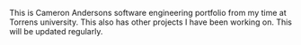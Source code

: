 This is Cameron Andersons software engineering portfolio from my time at Torrens university. This also has other projects I have been working on. 
This will be updated regularly.

